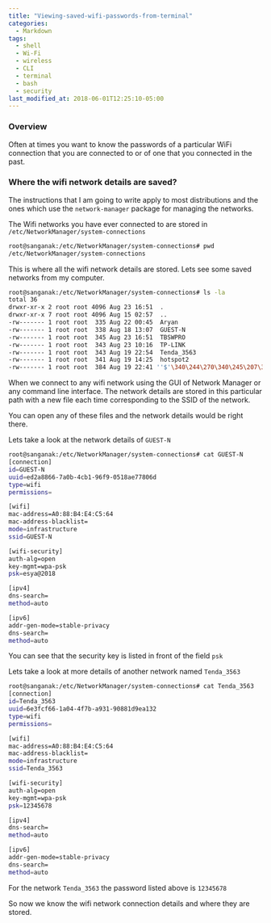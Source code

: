 ```yaml
---
title: "Viewing-saved-wifi-passwords-from-terminal"
categories:
  - Markdown
tags:
  - shell
  - Wi-Fi
  - wireless
  - CLI
  - terminal
  - bash
  - security
last_modified_at: 2018-06-01T12:25:10-05:00
---
```


### Overview
Often at times you want to know the passwords of a particular WiFi connection 
that you are connected to or of one that you connected in the past. 

### Where the wifi network details are saved?
The instructions that I am going to write apply to most distributions and the 
ones which use the `network-manager` package for managing the networks.

The Wifi networks you have ever connected to are stored in `/etc/NetworkManager/system-connections`

```sh
root@sanganak:/etc/NetworkManager/system-connections# pwd
/etc/NetworkManager/system-connections
```
This is where all the wifi network details are stored. 
Lets see some saved networks from my computer. 


```sh
root@sanganak:/etc/NetworkManager/system-connections# ls -la
total 36
drwxr-xr-x 2 root root 4096 Aug 23 16:51  .
drwxr-xr-x 7 root root 4096 Aug 15 02:57  ..
-rw------- 1 root root  335 Aug 22 00:45  Aryan
-rw------- 1 root root  338 Aug 18 13:07  GUEST-N
-rw------- 1 root root  345 Aug 23 16:51  TBSWPRO
-rw------- 1 root root  343 Aug 23 10:16  TP-LINK
-rw------- 1 root root  343 Aug 19 22:54  Tenda_3563
-rw------- 1 root root  341 Aug 19 14:25  hotspot2
-rw------- 1 root root  384 Aug 19 22:41 ''$'\340\244\270\340\245\207\340\244\265\340\244\276'
```
When we connect to any wifi network using the GUI of Network Manager or any
command line interface. The network details are stored in this particular path 
with a new file each time corresponding to the SSID of the network. 

You can open any of these files and the network details would be right there. 

Lets take a look at the network details of `GUEST-N`

```sh
root@sanganak:/etc/NetworkManager/system-connections# cat GUEST-N 
[connection]
id=GUEST-N
uuid=ed2a8866-7a0b-4cb1-96f9-0518ae77806d
type=wifi
permissions=

[wifi]
mac-address=A0:88:B4:E4:C5:64
mac-address-blacklist=
mode=infrastructure
ssid=GUEST-N

[wifi-security]
auth-alg=open
key-mgmt=wpa-psk
psk=esya@2018

[ipv4]
dns-search=
method=auto

[ipv6]
addr-gen-mode=stable-privacy
dns-search=
method=auto

```
You can see that the security key is listed in front of the field `psk`

Lets take a look at more details of another network named `Tenda_3563`

```sh
root@sanganak:/etc/NetworkManager/system-connections# cat Tenda_3563 
[connection]
id=Tenda_3563
uuid=6e3fcf66-1a04-4f7b-a931-90881d9ea132
type=wifi
permissions=

[wifi]
mac-address=A0:88:B4:E4:C5:64
mac-address-blacklist=
mode=infrastructure
ssid=Tenda_3563

[wifi-security]
auth-alg=open
key-mgmt=wpa-psk
psk=12345678

[ipv4]
dns-search=
method=auto

[ipv6]
addr-gen-mode=stable-privacy
dns-search=
method=auto
```
For the network `Tenda_3563` the password listed above is `12345678`

So now we know the wifi network connection details and where they are stored.
